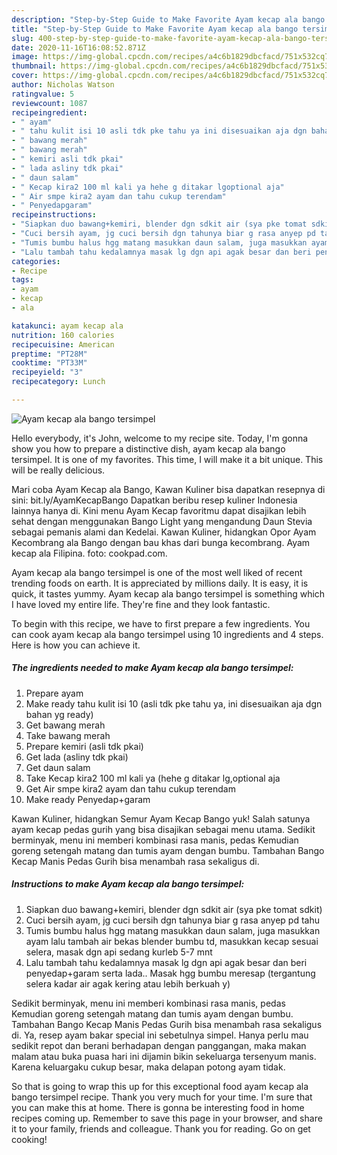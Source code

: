 ```yaml
---
description: "Step-by-Step Guide to Make Favorite Ayam kecap ala bango tersimpel"
title: "Step-by-Step Guide to Make Favorite Ayam kecap ala bango tersimpel"
slug: 400-step-by-step-guide-to-make-favorite-ayam-kecap-ala-bango-tersimpel
date: 2020-11-16T16:08:52.871Z
image: https://img-global.cpcdn.com/recipes/a4c6b1829dbcfacd/751x532cq70/ayam-kecap-ala-bango-tersimpel-foto-resep-utama.jpg
thumbnail: https://img-global.cpcdn.com/recipes/a4c6b1829dbcfacd/751x532cq70/ayam-kecap-ala-bango-tersimpel-foto-resep-utama.jpg
cover: https://img-global.cpcdn.com/recipes/a4c6b1829dbcfacd/751x532cq70/ayam-kecap-ala-bango-tersimpel-foto-resep-utama.jpg
author: Nicholas Watson
ratingvalue: 5
reviewcount: 1087
recipeingredient:
- " ayam"
- " tahu kulit isi 10 asli tdk pke tahu ya ini disesuaikan aja dgn bahan yg ready"
- " bawang merah"
- " bawang merah"
- " kemiri asli tdk pkai"
- " lada asliny tdk pkai"
- " daun salam"
- " Kecap kira2 100 ml kali ya hehe g ditakar lgoptional aja"
- " Air smpe kira2 ayam dan tahu cukup terendam"
- " Penyedapgaram"
recipeinstructions:
- "Siapkan duo bawang+kemiri, blender dgn sdkit air (sya pke tomat sdkit)"
- "Cuci bersih ayam, jg cuci bersih dgn tahunya biar g rasa anyep pd tahu"
- "Tumis bumbu halus hgg matang masukkan daun salam, juga masukkan ayam lalu tambah air bekas blender bumbu td, masukkan kecap sesuai selera, masak dgn api sedang kurleb 5-7 mnt"
- "Lalu tambah tahu kedalamnya masak lg dgn api agak besar dan beri penyedap+garam serta lada.. Masak hgg bumbu meresap (tergantung selera kadar air agak kering atau lebih berkuah y)"
categories:
- Recipe
tags:
- ayam
- kecap
- ala

katakunci: ayam kecap ala 
nutrition: 160 calories
recipecuisine: American
preptime: "PT28M"
cooktime: "PT33M"
recipeyield: "3"
recipecategory: Lunch

---
```



![Ayam kecap ala bango tersimpel](https://img-global.cpcdn.com/recipes/a4c6b1829dbcfacd/751x532cq70/ayam-kecap-ala-bango-tersimpel-foto-resep-utama.jpg)

Hello everybody, it's John, welcome to my recipe site. Today, I'm gonna show you how to prepare a distinctive dish, ayam kecap ala bango tersimpel. It is one of my favorites. This time, I will make it a bit unique. This will be really delicious.

Mari coba Ayam Kecap ala Bango, Kawan Kuliner bisa dapatkan resepnya di sini: bit.ly/AyamKecapBango Dapatkan beribu resep kuliner Indonesia lainnya hanya di. Kini menu Ayam Kecap favoritmu dapat disajikan lebih sehat dengan menggunakan Bango Light yang mengandung Daun Stevia sebagai pemanis alami dan Kedelai. Kawan Kuliner, hidangkan Opor Ayam Kecombrang ala Bango dengan bau khas dari bunga kecombrang. Ayam kecap ala Filipina. foto: cookpad.com.

Ayam kecap ala bango tersimpel is one of the most well liked of recent trending foods on earth. It is appreciated by millions daily. It is easy, it is quick, it tastes yummy. Ayam kecap ala bango tersimpel is something which I have loved my entire life. They're fine and they look fantastic.


To begin with this recipe, we have to first prepare a few ingredients. You can cook ayam kecap ala bango tersimpel using 10 ingredients and 4 steps. Here is how you can achieve it.

<!--inarticleads1-->

##### The ingredients needed to make Ayam kecap ala bango tersimpel:

1. Prepare  ayam
1. Make ready  tahu kulit isi 10 (asli tdk pke tahu ya, ini disesuaikan aja dgn bahan yg ready)
1. Get  bawang merah
1. Take  bawang merah
1. Prepare  kemiri (asli tdk pkai)
1. Get  lada (asliny tdk pkai)
1. Get  daun salam
1. Take  Kecap kira2 100 ml kali ya (hehe g ditakar lg,optional aja
1. Get  Air smpe kira2 ayam dan tahu cukup terendam
1. Make ready  Penyedap+garam


Kawan Kuliner, hidangkan Semur Ayam Kecap Bango yuk! Salah satunya ayam kecap pedas gurih yang bisa disajikan sebagai menu utama. Sedikit berminyak, menu ini memberi kombinasi rasa manis, pedas Kemudian goreng setengah matang dan tumis ayam dengan bumbu. Tambahan Bango Kecap Manis Pedas Gurih bisa menambah rasa sekaligus di. 

<!--inarticleads2-->

##### Instructions to make Ayam kecap ala bango tersimpel:

1. Siapkan duo bawang+kemiri, blender dgn sdkit air (sya pke tomat sdkit)
1. Cuci bersih ayam, jg cuci bersih dgn tahunya biar g rasa anyep pd tahu
1. Tumis bumbu halus hgg matang masukkan daun salam, juga masukkan ayam lalu tambah air bekas blender bumbu td, masukkan kecap sesuai selera, masak dgn api sedang kurleb 5-7 mnt
1. Lalu tambah tahu kedalamnya masak lg dgn api agak besar dan beri penyedap+garam serta lada.. Masak hgg bumbu meresap (tergantung selera kadar air agak kering atau lebih berkuah y)


Sedikit berminyak, menu ini memberi kombinasi rasa manis, pedas Kemudian goreng setengah matang dan tumis ayam dengan bumbu. Tambahan Bango Kecap Manis Pedas Gurih bisa menambah rasa sekaligus di. Ya, resep ayam bakar special ini sebetulnya simpel. Hanya perlu mau sedikit repot dan berani berhadapan dengan panggangan, maka makan malam atau buka puasa hari ini dijamin bikin sekeluarga tersenyum manis. Karena keluargaku cukup besar, maka delapan potong ayam tidak. 

So that is going to wrap this up for this exceptional food ayam kecap ala bango tersimpel recipe. Thank you very much for your time. I'm sure that you can make this at home. There is gonna be interesting food in home recipes coming up. Remember to save this page in your browser, and share it to your family, friends and colleague. Thank you for reading. Go on get cooking!
